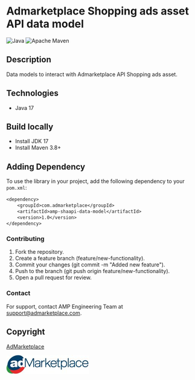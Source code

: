 # Admarketplace Shopping ads asset API data model

![Java](https://img.shields.io/badge/java-%23ED8B00.svg?style=for-the-badge&logo=java&logoColor=white)
![Apache Maven](https://img.shields.io/badge/Apache%20Maven-C71A36?style=for-the-badge&logo=Apache%20Maven&logoColor=white)

## Description
Data models to interact with Admarketplace API Shopping ads asset.


## Technologies

* Java 17

## Build locally

* Install JDK 17
* Install Maven 3.8+


## Adding Dependency

To use the library in your project, add the following dependency to your `pom.xml`:

    <dependency>
        <groupId>com.admarketplace</groupId>
        <artifactId>amp-shaapi-data-model</artifactId>
        <version>1.0</version>
    </dependency>
    

### Contributing

1. Fork the repository.
2. Create a feature branch (feature/new-functionality).
3. Commit your changes (git commit -m "Added new feature").
4. Push to the branch (git push origin feature/new-functionality).
5. Open a pull request for review.

### Contact

For support, contact AMP Engineering Team at support@admarketplace.com.

## Copyright

[AdMarketplace](https://admarketplace.com/)

![AdMarketplace_logo](amp-logo-img.jpg)
